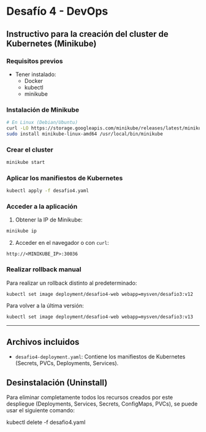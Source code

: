 # Desafío 4 - DevOps

## Instructivo para la creación del cluster de Kubernetes (Minikube)

### Requisitos previos

- Tener instalado:
  - Docker
  - kubectl
  - minikube

### Instalación de Minikube

```bash
# En Linux (Debian/Ubuntu)
curl -LO https://storage.googleapis.com/minikube/releases/latest/minikube-linux-amd64
sudo install minikube-linux-amd64 /usr/local/bin/minikube
```

### Crear el cluster

```bash
minikube start
```

### Aplicar los manifiestos de Kubernetes

```bash
kubectl apply -f desafio4.yaml
```

### Acceder a la aplicación

1. Obtener la IP de Minikube:

```bash
minikube ip
```

2. Acceder en el navegador o con `curl`:

```
http://<MINIKUBE_IP>:30036
```

### Realizar rollback manual

Para realizar un rollback distinto al predeterminado:

```bash
kubectl set image deployment/desafio4-web webapp=mysven/desafio3:v12
```

Para volver a la última versión:

```bash
kubectl set image deployment/desafio4-web webapp=mysven/desafio3:v13
```

---

## Archivos incluidos

- `desafio4-deployment.yaml`: Contiene los manifiestos de Kubernetes (Secrets, PVCs, Deployments, Services).


## Desinstalación (Uninstall)

Para eliminar completamente todos los recursos creados por este despliegue (Deployments, Services, Secrets, ConfigMaps, PVCs), se puede usar el siguiente comando:

kubectl delete -f desafio4.yaml




